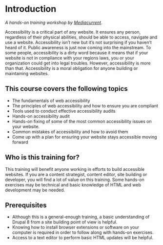 # Introduction

_A hands-on training workshop by [Mediacurrent](https://mediacurrent.com/)_.

Accessibility is a critical part of any website. It ensures any person, regardless of their physical abilities, should be able to access, navigate and use a website. Accessibility isn’t new but it’s not surprising if you haven’t heard of it. Public awareness is just now coming into the mainstream. To some people, accessibility is a dirty word because it means that if your website is not in compliance with your regions laws, you or your organization could get into legal troubles. However, accessibility is more than that. Accessibility is a moral obligation for anyone building or maintaining websites.

## This course covers the following topics
* The fundamentals of web accessibility
* The principles of web accessibility and how to ensure you are compliant
* Tools used to conduct effective accessibility audits
* Hands-on accessibility audit
* Hands-on fixing of some of the most common accessibility issues on your website.
* Common mistakes of accessibility and how to avoid them
* Come up with a plan for ensuring your website stays accessible moving forward

## Who is this training for?
This training will benefit anyone working in efforts to build accessible websites. If you are a content strategist, content editor, site building or developer, you will find a lot of value on this training. Some hands-on exercises may be technical and basic knowledge of HTML and web development may be needed.

## Prerequisites

* Although this is a general-enough training, a basic understanding of Drupal 8 from a site building point of view is helpful.
* Knowing how to install browser extensions or software on your computer is required in order to follow along with hands-on exercises.
* Access to a text editor to perform basic HTML updates will be helpful.
